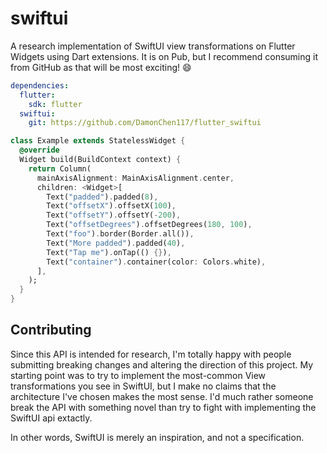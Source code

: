 # swiftui

A research implementation of SwiftUI view transformations on Flutter Widgets using Dart extensions. It is on Pub, but I recommend consuming it from GitHub as that will be most exciting! 😄

```yaml
dependencies:
  flutter:
    sdk: flutter
  swiftui:
    git: https://github.com/DamonChen117/flutter_swiftui
```

```dart
class Example extends StatelessWidget {
  @override
  Widget build(BuildContext context) {
    return Column(
      mainAxisAlignment: MainAxisAlignment.center,
      children: <Widget>[
        Text("padded").padded(8),
        Text("offsetX").offsetX(100),
        Text("offsetY").offsetY(-200),
        Text("offsetDegrees").offsetDegrees(180, 100),
        Text("foo").border(Border.all()),
        Text("More padded").padded(40),
        Text("Tap me").onTap(() {}),
        Text("container").container(color: Colors.white),
      ],
    );
  }
}
```

## Contributing

Since this API is intended for research, I'm totally happy with people submitting breaking changes and altering the direction of this project. My starting point was to try to implement the most-common View transformations you see in SwiftUI, but I make no claims that the architecture I've chosen makes the most sense. I'd much rather someone break the API with something novel than try to fight with implementing the SwiftUI api extactly.

In other words, SwiftUI is merely an inspiration, and not a specification.
